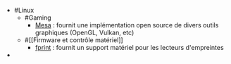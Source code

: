 - #Linux
	- #Gaming
		- [Mesa](https://www.mesa3d.org/) : fournit une implémentation open source de divers outils graphiques (OpenGL, Vulkan, etc)
	- #[[Firmware et contrôle matériel]]
		- [fprint](https://fprint.freedesktop.org/) : fournit un support matériel pour les lecteurs d'empreintes
-